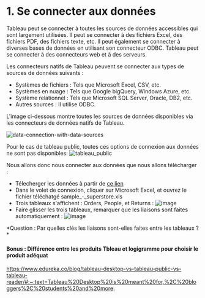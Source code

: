 # 1. Se connecter aux données 
Tableau peut se connecter à toutes les sources de données accessibles qui sont largement utilisées. Il peut se connecter à des fichiers Excel, des fichiers PDF, des fichiers texte, etc. Il peut également se connecter à diverses bases de données en utilisant son connecteur ODBC. Tableau peut se connecter à des connecteurs web et à des serveurs.

Les connecteurs natifs de Tableau peuvent se connecter aux types de sources de données suivants :

* Systèmes de fichiers : Tels que Microsoft Excel, CSV, etc.
* Systèmes en nuage : Tels que Google bigQuery, Windows Azure, etc.
* Système relationnel : Tels que Microsoft SQL Server, Oracle, DB2, etc.
* Autres sources : Il utilise ODBC.

L'image ci-dessous montre toutes les sources de données disponibles via les connecteurs de données natifs de Tableau.

![data-connection-with-data-sources](https://user-images.githubusercontent.com/73080397/203032265-e8ef04c8-9841-471a-996a-78ec92c1eec2.png)


Pour le cas de tableau public, toutes ces options de connexion aux données ne sont pas disponibles:
![tableau_public](https://user-images.githubusercontent.com/73080397/203034907-a4865d32-27ca-47ce-874d-af531bd679a3.PNG)


Nous allons donc nous connecter aux données que nous allons télécharger : 
* Télecherger les données à partir de [ce lien](https://public.tableau.com/app/sample-data/sample_-_superstore.xls)
* Dans le volet de connexion, cliquer sur Microsoft Excel, et ouvrez le fichier téléchatgé sample_-_superstore.xls
* Trois tableaux s'affichent : Orders, People, et Returns :
![image](https://user-images.githubusercontent.com/73080397/203958839-778e664c-ca8a-4738-9b3d-98f96c9ecd5a.png)
* Faire glisser les trois tableaux, remarquer que les liaisons sont faites automatiquement :
![image](https://user-images.githubusercontent.com/73080397/203960203-b20460d7-c0b9-4f98-849f-aa913bab576b.png)

*Question : Par quelles clés les liaisons sont-elles faites entre les tableaux ? * 

#### Bonus : Différence entre  les produits Tbleau et logigramme pour choisir le produit adéquat
https://www.edureka.co/blog/tableau-desktop-vs-tableau-public-vs-tableau-reader/#:~:text=Tableau%20Desktop%20is%20meant%20for,%2C%20bloggers%2C%20students%20and%20more. 
